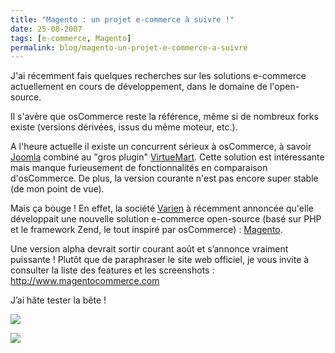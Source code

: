 ```yaml
---
title: "Magento : un projet e-commerce à suivre !"
date: 25-08-2007
tags: [e-commerce, Magento]
permalink: blog/magento-un-projet-e-commerce-a-suivre
---
```

J'ai récemment fais quelques recherches sur les solutions e-commerce actuellement en cours de développement, dans le domaine de l'open-source.

Il s'avère que osCommerce reste la référence, même si de nombreux forks existe (versions dérivées, issus du même moteur, etc.).

A l'heure actuelle il existe un concurrent sérieux à osCommerce, à savoir [Joomla](http://www.joomla.fr/) combiné au "gros plugin" [VirtueMart](http://virtuemart.net/). Cette solution est intéressante mais manque furieusement de fonctionnalités en comparaison d'osCommerce. De plus, la version courante n'est pas encore super stable (de mon point de vue).
<!-- excerpt -->
Mais ça bouge ! En effet, la société [Varien](http://www.varien.com/) à récemment annoncée qu'elle développait une nouvelle solution e-commerce open-source (basé sur PHP et le framework Zend, le tout inspiré par osCommerce) : [Magento](http://www.magentocommerce.com/).

Une version alpha devrait sortir courant août et s’annonce vraiment puissante ! Plutôt que de paraphraser le site web officiel, je vous invite à consulter la liste des features et les screenshots : <http://www.magentocommerce.com>

J’ai hâte tester la bête !

![](/screenshots/magento-homepage.jpg)

![](/screenshots/magento-admin-products.jpg)
